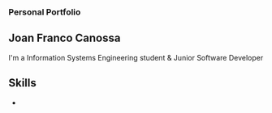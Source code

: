 ### Personal Portfolio

## Joan Franco Canossa
I'm a Information Systems Engineering student & Junior Software Developer


## Skills
- 


